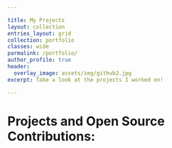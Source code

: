 ```yaml
---

title: My Projects
layout: collection
entries_layout: grid
collection: portfolio
classes: wide
parmalink: /portfolio/
author_profile: true
header: 
  overlay_image: assets/img/github2.jpg
excerpt: Take a look at the projects I worked on! 

---
```


<h1>
	Projects and Open Source Contributions: 
</h1>
<br>